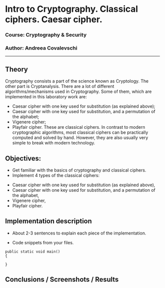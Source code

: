 #  Intro to Cryptography. Classical ciphers. Caesar cipher.

### Course: Cryptography & Security
### Author: Andreea Covalevschi

----

## Theory
 Cryptography consists a part of the science known as Cryptology. The other part is Cryptanalysis. There are a lot of different algorithms/mechanisms used in Cryptography.
 Some of them, which are implemented in this laboratory work are:
- Caesar cipher with one key used for substitution (as explained above);
- Caesar cipher with one key used for substitution, and a permutation of the alphabet;
- Vigenere cipher;
- Playfair cipher.
These are classical ciphers. In contrast to modern cryptographic algorithms, most classical ciphers can be practically computed and solved by hand. However, they are also usually very simple to break with modern technology.


## Objectives:

* Get familiar with the basics of cryptography and classical ciphers.
* Implement 4 types of the classical ciphers:

- Caesar cipher with one key used for substitution (as explained above),
- Caesar cipher with one key used for substitution, and a permutation of the alphabet,
- Vigenere cipher,
- Playfair cipher.


## Implementation description

* About 2-3 sentences to explain each piece of the implementation.


* Code snippets from your files.

```
public static void main() 
{

}
```


## Conclusions / Screenshots / Results
